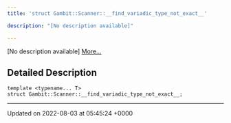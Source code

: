 ```yaml
---
title: 'struct Gambit::Scanner::__find_variadic_type_not_exact__'

description: "[No description available]"

---
```









[No description available] [More...](#detailed-description)

## Detailed Description

```
template <typename... T>
struct Gambit::Scanner::__find_variadic_type_not_exact__;
```

-------------------------------

Updated on 2022-08-03 at 05:45:24 +0000